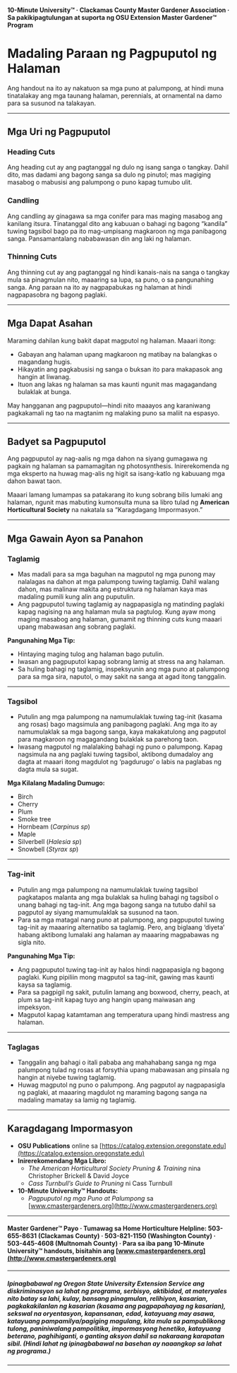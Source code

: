 #### 10-Minute University™ · Clackamas County Master Gardener Association · Sa pakikipagtulungan at suporta ng OSU Extension Master Gardener™ Program

# Madaling Paraan ng Pagpuputol ng Halaman

Ang handout na ito ay nakatuon sa mga puno at palumpong, at hindi muna tinatalakay ang mga taunang halaman, perennials, at ornamental na damo para sa susunod na talakayan.

---

## Mga Uri ng Pagpuputol

### Heading Cuts

Ang heading cut ay ang pagtanggal ng dulo ng isang sanga o tangkay. Dahil dito, mas dadami ang bagong sanga sa dulo ng pinutol; mas magiging masabog o mabusisi ang palumpong o puno kapag tumubo ulit.

### Candling

Ang candling ay ginagawa sa mga conifer para mas maging masabog ang kanilang itsura. Tinatanggal dito ang kabuuan o bahagi ng bagong “kandila” tuwing tagsibol bago pa ito mag-umpisang magkaroon ng mga panibagong sanga. Pansamantalang nababawasan din ang laki ng halaman.

### Thinning Cuts

Ang thinning cut ay ang pagtanggal ng hindi kanais-nais na sanga o tangkay mula sa pinagmulan nito, maaaring sa lupa, sa puno, o sa pangunahing sanga. Ang paraan na ito ay nagpapabukas ng halaman at hindi nagpapasobra ng bagong paglaki.

---

## Mga Dapat Asahan

Maraming dahilan kung bakit dapat magputol ng halaman. Maaari itong:

- Gabayan ang halaman upang magkaroon ng matibay na balangkas o magandang hugis.
- Hikayatin ang pagkabusisi ng sanga o buksan ito para makapasok ang hangin at liwanag.
- Ituon ang lakas ng halaman sa mas kaunti ngunit mas magagandang bulaklak at bunga.

May hangganan ang pagpuputol—hindi nito maaayos ang karaniwang pagkakamali ng tao na magtanim ng malaking puno sa maliit na espasyo.

---

## Badyet sa Pagpuputol

Ang pagpuputol ay nag-aalis ng mga dahon na siyang gumagawa ng pagkain ng halaman sa pamamagitan ng photosynthesis. Inirerekomenda ng mga eksperto na huwag mag-alis ng higit sa isang-katlo ng kabuuang mga dahon bawat taon.

Maaari lamang lumampas sa patakarang ito kung sobrang bilis lumaki ang halaman, ngunit mas mabuting kumonsulta muna sa libro tulad ng **American Horticultural Society** na nakatala sa “Karagdagang Impormasyon.”

---

## Mga Gawain Ayon sa Panahon

### Taglamig

- Mas madali para sa mga baguhan na magputol ng mga punong may nalalagas na dahon at mga palumpong tuwing taglamig. Dahil walang dahon, mas malinaw makita ang estruktura ng halaman kaya mas madaling pumili kung alin ang puputulin.
- Ang pagpuputol tuwing taglamig ay nagpapasigla ng matinding paglaki kapag nagising na ang halaman mula sa pagtulog. Kung ayaw mong maging masabog ang halaman, gumamit ng thinning cuts kung maaari upang mabawasan ang sobrang paglaki.

**Pangunahing Mga Tip:**

- Hintaying maging tulog ang halaman bago putulin.
- Iwasan ang pagpuputol kapag sobrang lamig at stress na ang halaman.
- Sa huling bahagi ng taglamig, inspeksyunin ang mga puno at palumpong para sa mga sira, naputol, o may sakit na sanga at agad itong tanggalin.

---

### Tagsibol

- Putulin ang mga palumpong na namumulaklak tuwing tag-init (kasama ang rosas) bago magsimula ang panibagong paglaki. Ang mga ito ay namumulaklak sa mga bagong sanga, kaya makakatulong ang pagputol para magkaroon ng magagandang bulaklak sa parehong taon.
- Iwasang magputol ng malalaking bahagi ng puno o palumpong. Kapag nagsimula na ang paglaki tuwing tagsibol, aktibong dumadaloy ang dagta at maaari itong magdulot ng ‘pagdurugo’ o labis na paglabas ng dagta mula sa sugat.

**Mga Kilalang Madaling Dumugo:**

- Birch
- Cherry
- Plum
- Smoke tree
- Hornbeam (*Carpinus sp*)
- Maple
- Silverbell (*Halesia sp*)
- Snowbell (*Styrax sp*)

---

### Tag-init

- Putulin ang mga palumpong na namumulaklak tuwing tagsibol pagkatapos malanta ang mga bulaklak sa huling bahagi ng tagsibol o unang bahagi ng tag-init. Ang mga bagong sanga na tutubo dahil sa pagputol ay siyang mamumulaklak sa susunod na taon.
- Para sa mga matagal nang puno at palumpong, ang pagpuputol tuwing tag-init ay maaaring alternatibo sa taglamig. Pero, ang biglaang ‘diyeta’ habang aktibong lumalaki ang halaman ay maaaring magpabawas ng sigla nito.

**Pangunahing Mga Tip:**

- Ang pagpuputol tuwing tag-init ay halos hindi nagpapasigla ng bagong paglaki. Kung pipiliin mong magputol sa tag-init, gawing mas kaunti kaysa sa taglamig.
- Para sa pagpigil ng sakit, putulin lamang ang boxwood, cherry, peach, at plum sa tag-init kapag tuyo ang hangin upang maiwasan ang impeksyon.
- Magputol kapag katamtaman ang temperatura upang hindi mastress ang halaman.

---

### Taglagas

- Tanggalin ang bahagi o itali pababa ang mahahabang sanga ng mga palumpong tulad ng rosas at forsythia upang mabawasan ang pinsala ng hangin at niyebe tuwing taglamig.
- Huwag magputol ng puno o palumpong. Ang pagputol ay nagpapasigla ng paglaki, at maaaring magdulot ng maraming bagong sanga na madaling mamatay sa lamig ng taglamig.

---

## Karagdagang Impormasyon

- **OSU Publications** online sa [https://catalog.extension.oregonstate.edu](https://catalog.extension.oregonstate.edu)
- **Inirerekomendang Mga Libro:**
  - *The American Horticultural Society Pruning & Training* nina Christopher Brickell & David Joyce
  - *Cass Turnbull’s Guide to Pruning* ni Cass Turnbull
- **10-Minute University™ Handouts:**
  - *Pagpuputol ng mga Puno at Palumpong* sa [www.cmastergardeners.org](http://www.cmastergardeners.org)

---

#### Master Gardener™ Payo · Tumawag sa Home Horticulture Helpline: 503-655-8631 (Clackamas County) · 503-821-1150 (Washington County) · 503-445-4608 (Multnomah County) · Para sa iba pang 10-Minute University™ handouts, bisitahin ang [www.cmastergardeners.org](http://www.cmastergardeners.org)

---

##### Ipinagbabawal ng Oregon State University Extension Service ang diskriminasyon sa lahat ng programa, serbisyo, aktibidad, at materyales nito batay sa lahi, kulay, bansang pinagmulan, relihiyon, kasarian, pagkakakilanlan ng kasarian (kasama ang pagpapahayag ng kasarian), sekswal na oryentasyon, kapansanan, edad, katayuang may asawa, katayuang pampamilya/pagiging magulang, kita mula sa pampublikong tulong, paniniwalang pampolitika, impormasyong henetiko, katayuang beterano, paghihiganti, o ganting aksyon dahil sa nakaraang karapatan sibil. (Hindi lahat ng ipinagbabawal na basehan ay naaangkop sa lahat ng programa.)
---